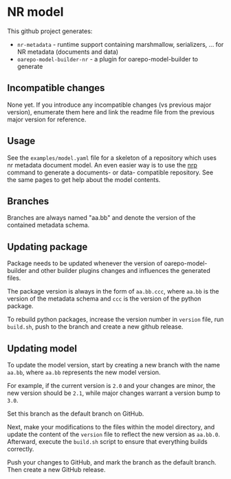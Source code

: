 # NR model

This github project generates:

* `nr-metadata` - runtime support containing marshmallow, serializers, ... for NR metadata (documents and data)
* `oarepo-model-builder-nr` - a plugin for oarepo-model-builder to generate 

## Incompatible changes

None yet. If you introduce any incompatible changes (vs previous major version),
enumerate them here and link the readme file from the previous major version
for reference.

## Usage

See the `examples/model.yaml` file for a skeleton of a repository 
which uses nr metadata document model. An even easier way is to use the
[nrp](https://narodni-repozitar.github.io/developer-docs/docs/technology/invenio/nrp-toolchain/) 
command to generate a documents- or data- compatible repository. 
See the same pages to get help about the model contents.

## Branches

Branches are always named "aa.bb" and denote the version of the contained metadata schema.

## Updating package

Package needs to be updated whenever the version of oarepo-model-builder and 
other builder plugins changes and influences the generated files.

The package version is always in the form of `aa.bb.ccc`, where `aa.bb` is the version
of the metadata schema and `ccc` is the version of the python package.

To rebuild python packages, increase the version number in `version` file,
run `build.sh`, push to the branch and create a new github release.

## Updating model

To update the model version, start by creating a new branch with the name 
`aa.bb`, where `aa.bb` represents the new model version. 

For example, if the current version is `2.0` and your changes are minor, 
the new version should be `2.1`, while major changes warrant 
a version bump to `3.0`.

Set this branch as the default branch on GitHub. 

Next, make your modifications to the files within the model directory, 
and update the content of the `version` file to reflect the new version as 
`aa.bb.0`. Afterward, execute the `build.sh` script to ensure that everything 
builds correctly. 

Push your changes to GitHub, and mark the branch as the default branch.
Then create a new GitHub release.